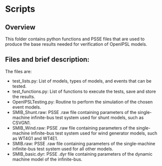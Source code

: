 # Scripts
## Overview
This folder contains python functions and PSSE files that are used to produce the base results needed for verification of OpenIPSL models. 

## Files and brief description:
The files are:
  - test_lists.py: List of models, types of models, and events that can be tested.
  - test_functions.py: List of functions to execute the tests, save and store the results.
  - OpenIPSLTesting.py: Routine to perform the simulation of the chosen event models. 
  - SMIB_Shunt.raw: PSSE .raw file containing parameters of the single-machine infinite-bus test system used for shunt models, such as CSVGN1.
  - SMIB_Wind.raw: PSSE .raw file containing parameters of the single-machine infinite-bus test system used for wind generator models, such as WT4G1 and WT4E1.
  - SMIB.raw: PSSE .raw file containing parameters of the single-machine infinite-bus test system used for all other models.
  - SMIB_basic.dyr: PSSE .dyr file containing parameters of the dynamic machine model of the infinite-bus. 
